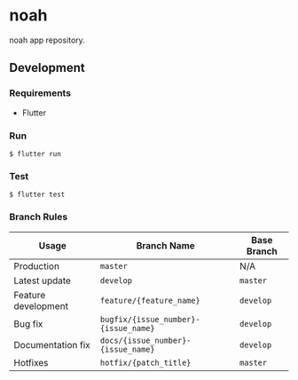 # noah

noah app repository.

## Development 
### Requirements
- Flutter 


### Run

```
$ flutter run
```

### Test

```
$ flutter test
```

### Branch Rules

| Usage | Branch Name | Base Branch |
| --- | --- | --- |
| Production | `master` | N/A |
| Latest update | `develop` | `master` |
| Feature development | `feature/{feature_name}` | `develop` |
| Bug fix | `bugfix/{issue_number}-{issue_name}` | `develop` |
| Documentation fix | `docs/{issue_number}-{issue_name}` | `develop` |
| Hotfixes | `hotfix/{patch_title}` | `master` |
